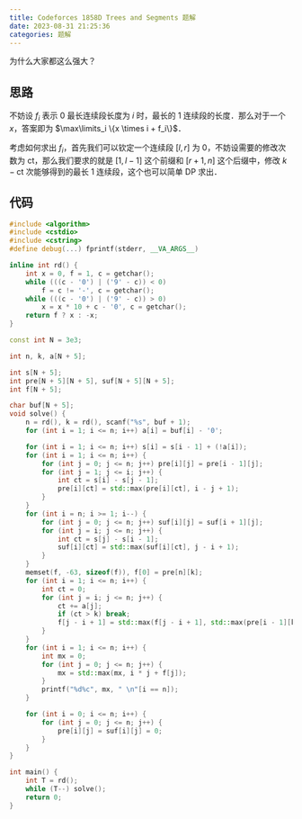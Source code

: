 ```yaml
---
title: Codeforces 1858D Trees and Segments 题解
date: 2023-08-31 21:25:36
categories: 题解
---
```


为什么大家都这么强大？

<!-- more -->

## 思路

不妨设 $f_i$ 表示 $0$ 最长连续段长度为 $i$ 时，最长的 $1$ 连续段的长度．那么对于一个  $x$，答案即为 $\max\limits_i \{x \times i + f_i\}$．

考虑如何求出 $f_i$，首先我们可以钦定一个连续段 $[l, r]$ 为 $0$，不妨设需要的修改次数为 $\mathrm{ct}$，那么我们要求的就是 $[1, l - 1]$ 这个前缀和 $[r + 1, n]$ 这个后缀中，修改 $k - \mathrm{ct}$ 次能够得到的最长 $1$ 连续段，这个也可以简单 DP 求出．

## 代码

```cpp
#include <algorithm>
#include <cstdio>
#include <cstring>
#define debug(...) fprintf(stderr, __VA_ARGS__)

inline int rd() {
	int x = 0, f = 1, c = getchar();
	while (((c - '0') | ('9' - c)) < 0)
		f = c != '-', c = getchar();
	while (((c - '0') | ('9' - c)) > 0)
		x = x * 10 + c - '0', c = getchar();
	return f ? x : -x;
}

const int N = 3e3;

int n, k, a[N + 5];

int s[N + 5];
int pre[N + 5][N + 5], suf[N + 5][N + 5];
int f[N + 5];

char buf[N + 5];
void solve() {
	n = rd(), k = rd(), scanf("%s", buf + 1);
	for (int i = 1; i <= n; i++) a[i] = buf[i] - '0';

	for (int i = 1; i <= n; i++) s[i] = s[i - 1] + (!a[i]);
	for (int i = 1; i <= n; i++) {
		for (int j = 0; j <= n; j++) pre[i][j] = pre[i - 1][j];
		for (int j = 1; j <= i; j++) {
			int ct = s[i] - s[j - 1];
			pre[i][ct] = std::max(pre[i][ct], i - j + 1);
		}
	}
	for (int i = n; i >= 1; i--) {
		for (int j = 0; j <= n; j++) suf[i][j] = suf[i + 1][j];
		for (int j = i; j <= n; j++) {
			int ct = s[j] - s[i - 1];
			suf[i][ct] = std::max(suf[i][ct], j - i + 1);
		}
	}
	memset(f, -63, sizeof(f)), f[0] = pre[n][k];
	for (int i = 1; i <= n; i++) {
		int ct = 0;
		for (int j = i; j <= n; j++) {
			ct += a[j];
			if (ct > k) break;
			f[j - i + 1] = std::max(f[j - i + 1], std::max(pre[i - 1][k - ct], suf[j + 1][k - ct]));
		}
	}
	for (int i = 1; i <= n; i++) {
		int mx = 0;
		for (int j = 0; j <= n; j++) {
			mx = std::max(mx, i * j + f[j]);
		}
		printf("%d%c", mx, " \n"[i == n]);
	}

	for (int i = 0; i <= n; i++) {
		for (int j = 0; j <= n; j++) {
			pre[i][j] = suf[i][j] = 0;
		}
	}
}

int main() {
	int T = rd();
	while (T--) solve();
	return 0;
}
```
